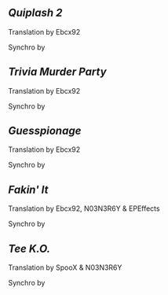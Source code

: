 ***Quiplash 2***
-
Translation by Ebcx92

Synchro by

***Trivia Murder Party***
-
Translation by Ebcx92

Synchro by

***Guesspionage***
-
Translation by Ebcx92

Synchro by

***Fakin' It***
-
Translation by Ebcx92, N03N3R6Y & EPEffects

Synchro by

***Tee K.O.***
-
Translation by SpooX & N03N3R6Y

Synchro by
